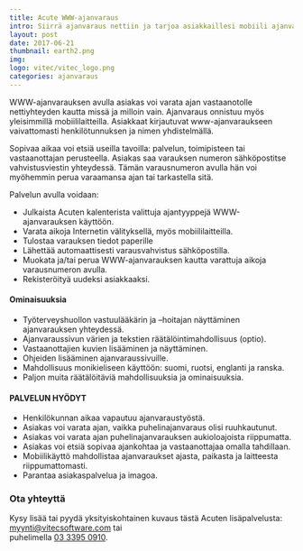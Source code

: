```yaml
---
title: Acute WWW-ajanvaraus
intro: Siirrä ajanvaraus nettiin ja tarjoa asiakkaillesi mobiili ajanvaraussovellus.
layout: post
date: 2017-06-21
thumbnail: earth2.png
img:
logo: vitec/vitec_logo.png
categories: ajanvaraus
---
```

WWW-ajanvarauksen avulla asiakas voi varata ajan vastaanotolle nettiyhteyden kautta missä ja milloin vain. 
Ajanvaraus onnistuu myös yleisimmillä mobiililaitteilla. Asiakkaat kirjautuvat www-ajanvaraukseen
vaivattomasti henkilötunnuksen ja nimen yhdistelmällä.

Sopivaa aikaa voi etsiä useilla tavoilla: palvelun, toimipisteen tai vastaanottajan perusteella. 
Asiakas saa varauksen numeron sähköpostitse vahvistusviestin yhteydessä. Tämän varausnumeron avulla hän voi 
myöhemmin perua varaamansa ajan tai tarkastella sitä.

Palvelun avulla voidaan:

- Julkaista Acuten kalenterista valittuja ajantyyppejä WWW-ajanvarauksen käyttöön.
- Varata aikoja Internetin välityksellä, myös mobiililaitteilla.
- Tulostaa varauksen tiedot paperille
- Lähettää automaattisesti varausvahvistus sähköpostilla.
- Muokata ja/tai perua WWW-ajanvarauksen kautta varattuja aikoja
varausnumeron avulla.
- Rekisteröityä uudeksi asiakkaaksi.

#### Ominaisuuksia

- Työterveyshuollon vastuulääkärin ja –hoitajan näyttäminen ajanvarauksen yhteydessä.
- Ajanvaraussivun värien ja tekstien räätälöintimahdollisuus (optio).
- Vastaanottajien kuvien lisääminen ja näyttäminen.
- Ohjeiden lisääminen ajanvaraussivuille.
- Mahdollisuus monikieliseen käyttöön: suomi, ruotsi, englanti ja ranska.
- Paljon muita räätälöitäviä mahdollisuuksia ja ominaisuuksia.

#### PALVELUN HYÖDYT

- Henkilökunnan aikaa vapautuu ajanvaraustyöstä.
- Asiakas voi varata ajan, vaikka puhelinajanvaraus olisi ruuhkautunut.
- Asiakas voi varata ajan puhelinajanvarauksen aukioloajoista riippumatta.
- Asiakas voi etsiä sopivaa ajankohtaa ja vastaanottajaa omalla tahdillaan.
- Mobiilikäyttö mahdollistaa ajanvaraukset ajasta, paikasta ja laitteesta riippumattomasti.
- Parantaa asiakaspalvelua ja imagoa.

### Ota yhteyttä

Kysy lisää tai pyydä yksityiskohtainen kuvaus tästä Acuten lisäpalvelusta: 
[myynti@vitecsoftware.com](mailto://myynti@vitecsoftware.com) tai  
puhelimella [03 3395 0910](tel://+358333950910).

